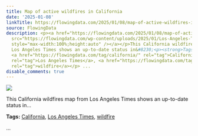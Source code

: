 ```yaml
---
title: Map of active wildfires in California
date: '2025-01-08'
linkTitle: https://flowingdata.com/2025/01/08/map-of-active-wildfires-in-california/
source: FlowingData
description: <p><a href="https://flowingdata.com/2025/01/08/map-of-active-wildfires-in-california/"><img
  src="https://flowingdata.com/wp-content/uploads/2025/01/Los-Angeles-Times-wildfire-map-750x529.png"
  style="max-width:100%;height:auto" /></a></p>This California wildfires map from
  Los Angeles Times shows an up-to-date status in&#8230;<p><strong>Tags:</strong>
  <a href="https://flowingdata.com/tag/california/" rel="tag">California</a>, <a href="https://flowingdata.com/tag/los-angeles-times/"
  rel="tag">Los Angeles Times</a>, <a href="https://flowingdata.com/tag/wildfire/"
  rel="tag">wildfire</a></p> ...
disable_comments: true
---
```

<p><a href="https://flowingdata.com/2025/01/08/map-of-active-wildfires-in-california/"><img src="https://flowingdata.com/wp-content/uploads/2025/01/Los-Angeles-Times-wildfire-map-750x529.png" style="max-width:100%;height:auto" /></a></p>This California wildfires map from Los Angeles Times shows an up-to-date status in&#8230;<p><strong>Tags:</strong> <a href="https://flowingdata.com/tag/california/" rel="tag">California</a>, <a href="https://flowingdata.com/tag/los-angeles-times/" rel="tag">Los Angeles Times</a>, <a href="https://flowingdata.com/tag/wildfire/" rel="tag">wildfire</a></p> ...